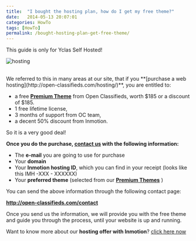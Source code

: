 ```yaml
---
title:  "I bought the hosting plan, how do I get my free theme?"
date:   2014-05-13 20:07:01
categories: HowTo
tags: [HowTo]
permalink: /bought-hosting-plan-get-free-theme/
---
```

<div class="alert alert-warning">
<strong><i class="glyphicon glyphicon-warning-sign"></i> </strong> This guide is only for Yclas Self Hosted!
</div>

![hosting](http://open-classifieds.com/wp-content/uploads/2014/05/hosting-1024x524.png)

<br>
We referred to this in many areas at our site, that if you **[purchase a web hosting](http://open-classifieds.com/hosting/)**, you are entitled to:

* a free **[Premium Theme](http://open-classifieds.com/market/)** from Open Classifieds, worth $185 or a discount of $185.
* 1 free lifetime license,
* 3 months of support from OC team,
* a decent 50% discount from Inmotion.

So it is a very good deal! 

**Once you do the purchase, [contact us](http://open-classifieds.com/contact/) with the following information:**

- The **e-mail** you are going to use for purchase 
- Your **domain** 
- Your **Inmotion hosting ID**, which you can find in your receipt (looks like this IMH -XXX - XXXXXX) 
- Your **preferred theme** (selected from our **[Premium Themes](http://open-classifieds.com/market/)** ) 

You can send the above information through the following contact page: 

**<http://open-classifieds.com/contact>**

Once you send us the information, we will provide you with the free theme and guide you through the process, until your website is up and running. 

Want to know more about our **hosting offer with Inmotion**? [click here now](http://open-classifieds.com/hosting/)

